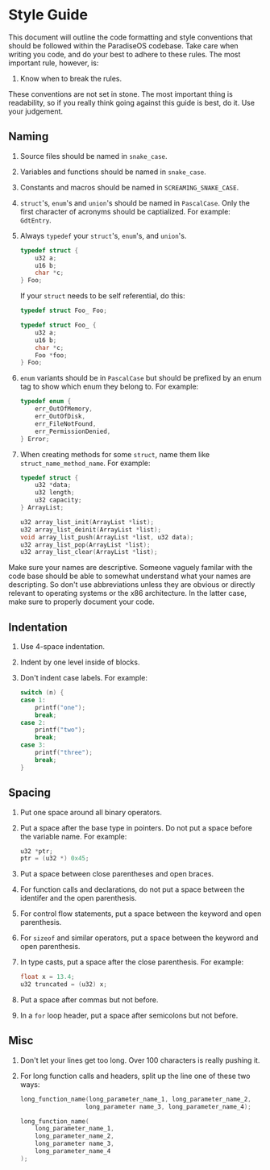# Style Guide

This document will outline the code formatting and style conventions that should
be followed within the ParadiseOS codebase. Take care when writing you code, and
do your best to adhere to these rules. The most important rule, however, is:

1. Know when to break the rules.

These conventions are not set in stone. The most important thing is readability,
so if you really think going against this guide is best, do it. Use your
judgement.

## Naming

1. Source files should be named in `snake_case`.
2. Variables and functions should be named in `snake_case`.
3. Constants and macros should be named in `SCREAMING_SNAKE_CASE`.
4. `struct`'s, `enum`'s and `union`'s should be named in `PascalCase`. Only the
   first character of acronyms should be captialized. For example: `GdtEntry`.
5. Always `typedef` your `struct`'s, `enum`'s, and `union`'s.

   ```c
   typedef struct {
       u32 a;
       u16 b;
       char *c;
   } Foo;
   ```

   If your `struct` needs to be self referential, do this:

   ```c
   typedef struct Foo_ Foo;

   typedef struct Foo_ {
       u32 a;
       u16 b;
       char *c;
       Foo *foo;
   } Foo;
   ```

6. `enum` variants should be in `PascalCase` but should be prefixed by an enum
   tag to show which enum they belong to. For example:

   ```c
   typedef enum {
       err_OutOfMemory,
       err_OutOfDisk,
       err_FileNotFound,
       err_PermissionDenied,
   } Error;
   ```
   
7. When creating methods for some `struct`, name them like
   `struct_name_method_name`. For example:
   
   ```c
   typedef struct {
       u32 *data;
       u32 length;
       u32 capacity;
   } ArrayList;
   
   u32 array_list_init(ArrayList *list);
   u32 array_list_deinit(ArrayList *list);
   void array_list_push(ArrayList *list, u32 data);
   u32 array_list_pop(ArrayList *list);
   u32 array_list_clear(ArrayList *list);
   ```

Make sure your names are descriptive. Someone vaguely familar with the code base
should be able to somewhat understand what your names are descripting. So don't
use abbreviations unless they are obvious or directly relevant to operating
systems or the x86 architecture. In the latter case, make sure to properly
document your code.

## Indentation

1. Use 4-space indentation.
2. Indent by one level inside of blocks.
3. Don't indent case labels. For example:

   ```c
   switch (n) {
   case 1:
       printf("one");
       break;
   case 2:
       printf("two");
       break;
   case 3:
       printf("three");
       break;
   }
   ```

## Spacing

1. Put one space around all binary operators.
2. Put a space after the base type in pointers. Do not put a space before the
   variable name. For example:

   ```c
   u32 *ptr;
   ptr = (u32 *) 0x45;
   ```

3. Put a space between close parentheses and open braces.
4. For function calls and declarations, do not put a space between the identifer
   and the open parenthesis.
5. For control flow statements, put a space between the keyword and open parenthesis.
6. For `sizeof` and similar operators, put a space between the keyword and open parenthesis.
7. In type casts, put a space after the close parenthesis. For example:

   ```c
   float x = 13.4;
   u32 truncated = (u32) x;
   ```

8. Put a space after commas but not before.
9. In a `for` loop header, put a space after semicolons but not before.

## Misc

1. Don't let your lines get too long. Over 100 characters is really pushing it.
2. For long function calls and headers, split up the line one of these two ways:

   ```c
   long_function_name(long_parameter_name_1, long_parameter_name_2,
                     long_parameter name_3, long_parameter_name_4);
   ```

   ```c
   long_function_name(
       long_parameter_name_1,
       long_parameter_name_2,
       long_parameter name_3,
       long_parameter_name_4
   );
   ```
